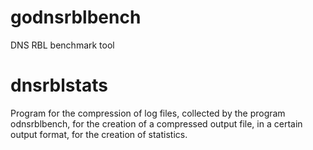 # godnsrblbench
DNS RBL benchmark tool

# dnsrblstats

Program for the compression of log files, collected by the program odnsrblbench, for the creation of a compressed output file, in a certain output format, for the creation of statistics.
